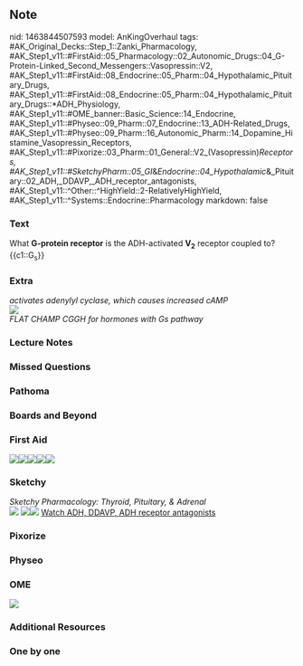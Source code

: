 ## Note
nid: 1463844507593
model: AnKingOverhaul
tags: #AK_Original_Decks::Step_1::Zanki_Pharmacology, #AK_Step1_v11::#FirstAid::05_Pharmacology::02_Autonomic_Drugs::04_G-Protein-Linked_Second_Messengers::Vasopressin::V2, #AK_Step1_v11::#FirstAid::08_Endocrine::05_Pharm::04_Hypothalamic_Pituitary_Drugs, #AK_Step1_v11::#FirstAid::08_Endocrine::05_Pharm::04_Hypothalamic_Pituitary_Drugs::*ADH_Physiology, #AK_Step1_v11::#OME_banner::Basic_Science::14_Endocrine, #AK_Step1_v11::#Physeo::09_Pharm::07_Endocrine::13_ADH-Related_Drugs, #AK_Step1_v11::#Physeo::09_Pharm::16_Autonomic_Pharm::14_Dopamine_Histamine_Vasopressin_Receptors, #AK_Step1_v11::#Pixorize::03_Pharm::01_General::V2_(Vasopressin)_Receptors, #AK_Step1_v11::#SketchyPharm::05_GI_&_Endocrine::04_Hypothalamic_&_Pituitary::02_ADH,_DDAVP,_ADH_receptor_antagonists, #AK_Step1_v11::^Other::^HighYield::2-RelativelyHighYield, #AK_Step1_v11::^Systems::Endocrine::Pharmacology
markdown: false

### Text
<div>
  What <b>G-protein receptor</b> is the ADH-activated
  <b>V<sub>2</sub></b> receptor coupled to?
</div>
<div>
  <div>
    {{c1::G<sub>s</sub>}}
  </div>
</div>

### Extra
<div>
  <i>activates adenylyl cyclase, which causes increased cAMP</i>
</div>
<div><img src="paste-394084724244935.jpg"></div>
<div>
  <i>FLAT CHAMP CGGH for hormones with Gs pathway</i>
</div>

### Lecture Notes


### Missed Questions


### Pathoma


### Boards and Beyond


### First Aid
<img src="paste-707578682146819.jpg"><img src=
"paste-700002359836673.jpg"><img src=
"paste-703386794065921.jpg"><img src=
"paste-e2094f6424beb4a748ecbd59273e780c682eebbe.jpg"><img src=
"paste-1111455931826179.jpg">

### Sketchy
<div>
  <i>Sketchy Pharmacology: Thyroid, Pituitary, & Adrenal</i>
</div><img src="paste-728168755363841.jpg"> <img src=
"paste-3010d57f510b52b3580215ae904971d471c6c387.png"><img src=
"paste-7c725898d46e4d844db7caa9c13e7975331be185.png"> <a href=
"https://dashboard.sketchy.com/study/medical/courses/medical-pharmacology/units/medical-pharmacology-gi-endocrine/videos/medical-pharmacology-gi-and-endocrine-hypothalamic-and-pituitary-adh-ddavp-adh-receptor-antagonists?utm_source=anki&utm_medium=partnership&utm_campaign=february_update&utm_content=medical">
Watch ADH, DDAVP, ADH receptor antagonists</a>

### Pixorize


### Physeo


### OME
<div class="ome-widget">
  <a href=
  "https://onlinemeded.org/spa/endocrine?ref=anki"><img src="_OME_AnkiFlashcards_Topic_1.png"></a>
</div>

### Additional Resources


### One by one

